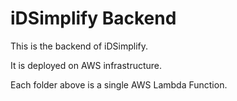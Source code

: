 # iDSimplify Backend

This is the backend of iDSimplify.

It is deployed on AWS infrastructure.

Each folder above is a single AWS Lambda Function.
